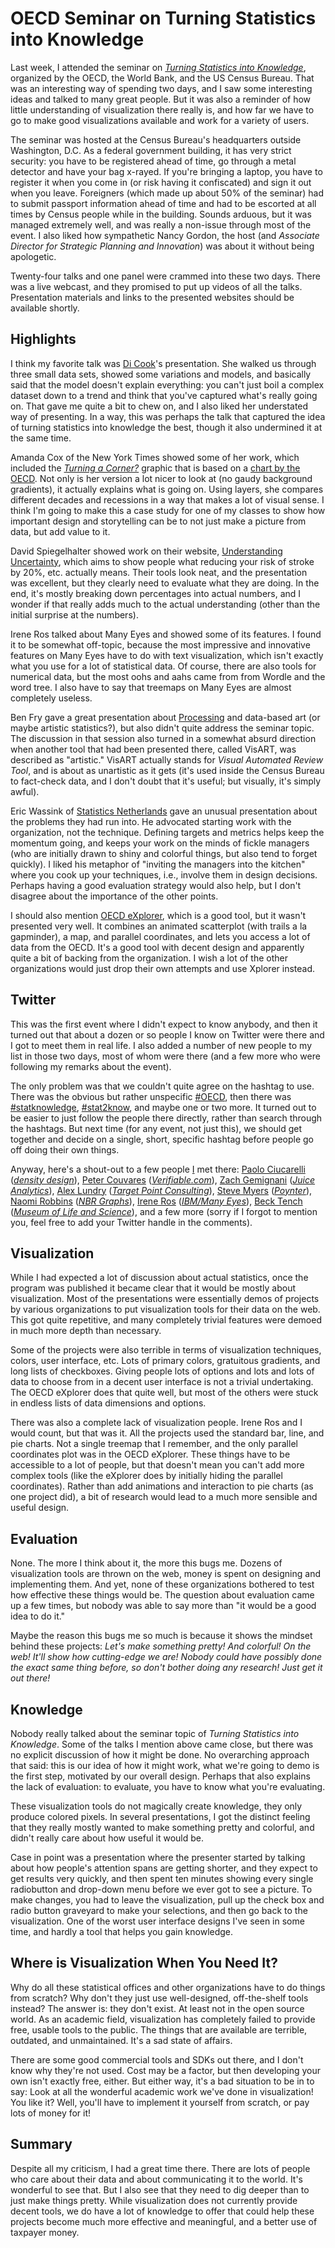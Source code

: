 # OECD Seminar on Turning Statistics into Knowledge

Last week, I attended the seminar on <a href="http://www.oecd.org/progress/ict/statknowledge"><em>Turning Statistics into Knowledge</em></a>, organized by the OECD, the World Bank, and the US Census Bureau. That was an interesting way of spending two days, and I saw some interesting ideas and talked to many great people. But it was also a reminder of how little understanding of visualization there really is, and how far we have to go to make good visualizations available and work for a variety of users.

The seminar was hosted at the Census Bureau's headquarters outside Washington, D.C. As a federal government building, it has very strict security: you have to be registered ahead of time, go through a metal detector and have your bag x-rayed. If you're bringing a laptop, you have to register it when you come in (or risk having it confiscated) and sign it out when you leave. Foreigners (which made up about 50% of the seminar) had to submit passport information ahead of time and had to be escorted at all times by Census people while in the building. Sounds arduous, but it was managed extremely well, and was really a non-issue through most of the event. I also liked how sympathetic Nancy Gordon, the host (and <em>Associate Director for Strategic Planning and Innovation</em>) was about it without being apologetic.

Twenty-four talks and one panel were crammed into these two days. There was a live webcast, and they promised to put up videos of all the talks. Presentation materials and links to the presented websites should be available shortly.

## Highlights

I think my favorite talk was <a href="http://www.public.iastate.edu/~dicook/">Di Cook</a>'s presentation. She walked us through three small data sets, showed some variations and models, and basically said that the model doesn't explain everything: you can't just boil a complex dataset down to a trend and think that you've captured what's really going on. That gave me quite a bit to chew on, and I also liked her understated way of presenting. In a way, this was perhaps the talk that captured the idea of turning statistics into knowledge the best, though it also undermined it at the same time.

Amanda Cox of the New York Times showed some of her work, which included the <a href="http://www.nytimes.com/interactive/2009/07/02/business/economy/20090705-cycles-graphic.html?ref=business"><em>Turning a Corner?</em></a> graphic that is based on a <a href="http://stats.oecd.org/mei/bcc/default.html">chart by the OECD</a>. Not only is her version a lot nicer to look at (no gaudy background gradients), it actually explains what is going on. Using layers, she compares different decades and recessions in a way that makes a lot of visual sense. I think I'm going to make this a case study for one of my classes to show how important design and storytelling can be to not just make a picture from data, but add value to it.

David Spiegelhalter showed work on their website, <a href="http://www.understandinguncertainty.org/">Understanding Uncertainty</a>, which aims to show people what reducing your risk of stroke by 20%, etc. actually means. Their tools look neat, and the presentation was excellent, but they clearly need to evaluate what they are doing. In the end, it's mostly breaking down percentages into actual numbers, and I wonder if that really adds much to the actual understanding (other than the initial surprise at the numbers).

Irene Ros talked about Many Eyes and showed some of its features. I found it to be somewhat off-topic, because the most impressive and innovative features on Many Eyes have to do with text visualization, which isn't exactly what you use for a lot of statistical data. Of course, there are also tools for numerical data, but the most oohs and aahs came from from Wordle and the word tree. I also have to say that treemaps on Many Eyes are almost completely useless.

Ben Fry gave a great presentation about <a href="http://processing.org/">Processing</a> and data-based art (or maybe artistic statistics?), but also didn't quite address the seminar topic. The discussion in that session also turned in a somewhat absurd direction when another tool that had been presented there, called VisART, was described as "artistic." VisART actually stands for <em>Visual Automated Review Tool</em>, and is about as unartistic as it gets (it's used inside the Census Bureau to fact-check data, and I don't doubt that it's useful; but visually, it's simply awful).

Eric Wassink of <a href="http://www.cbs.nl/en-GB/menu/home/default.htm?Languageswitch=on">Statistics Netherlands</a> gave an unusual presentation about the problems they had run into. He advocated starting work with the organization, not the technique. Defining targets and metrics helps keep the momentum going, and keeps your work on the minds of fickle managers (who are initially drawn to shiny and colorful things, but also tend to forget quickly). I liked his metaphor of "inviting the managers into the kitchen" where you cook up your techniques, i.e., involve them in design decisions. Perhaps having a good evaluation strategy would also help, but I don't disagree about the importance of the other points.

I should also mention <a href="http://stats.oecd.org/OECDregionalstatistics/">OECD eXplorer</a>, which is a good tool, but it wasn't presented very well. It combines an animated scatterplot (with trails a la gapminder), a map, and parallel coordinates, and lets you access a lot of data from the OECD. It's a good tool with decent design and apparently quite a bit of backing from the organization. I wish a lot of the other organizations would just drop their own attempts and use Xplorer instead.

## Twitter

This was the first event where I didn't expect to know anybody, and then it turned out that about a dozen or so people I know on Twitter were there and I got to meet them in real life. I also added a number of new people to my list in those two days, most of whom were there (and a few more who were following my remarks about the event).

The only problem was that we couldn't quite agree on the hashtag to use. There was the obvious but rather unspecific <a href="http://hashtags.org/tag/oecd/messages">#OECD</a>, then there was <a href="http://hashtags.org/tag/statknowledge/messages">#statknowledge</a>, <a href="http://hashtags.org/tag/stat2know">#stat2know</a>, and maybe one or two more. It turned out to be easier to just follow the people there directly, rather than search through the hashtags. But next time (for any event, not just this), we should get together and decide on a single, short, specific hashtag before people go off doing their own things.

Anyway, here's a shout-out to a few people <a href="http://twitter.com/eagereyes">I</a> met there: <a href="http://twitter.com/pciuccarelli">Paolo Ciucarelli</a> (<a href="http://www.densitydesign.org/"><em>density design</em></a>), <a href="http://twitter.com/couvares">Peter Couvares</a> (<a href="http://verifiable.com/"><em>Verifiable.com</em></a>), <a href="http://twitter.com/zachgemignani">Zach Gemignani</a> (<a href="http://www.juiceanalytics.com/"><em>Juice Analytics</em></a>), <a href="http://twitter.com/alexlundry">Alex Lundry</a> (<a href="http://www.targetpointconsulting.com/"><em>Target Point Consulting</em></a>), <a href="http://twitter.com/myersnews">Steve Myers</a> (<a href="http://www.poynter.org/"><em>Poynter</em></a>), <a href="http://twitter.com/nbrgraphs">Naomi Robbins</a> (<a href="http://www.nbr-graphs.com/"><em>NBR Graphs</em></a>), <a href="http://twitter.com/ireneros">Irene Ros</a> (<a href="http://many-eyes.com/"><em>IBM/Many Eyes</em></a>), <a href="http://twitter.com/10ch">Beck Tench</a> (<a href="http://www.ncmls.org/"><em>Museum of Life and Science</em></a>), and a few more (sorry if I forgot to mention you, feel free to add your Twitter handle in the comments).

## Visualization

While I had expected a lot of discussion about actual statistics, once the program was published it became clear that it would be mostly about visualization. Most of the presentations were essentially demos of projects by various organizations to put visualization tools for their data on the web. This got quite repetitive, and many completely trivial features were demoed in much more depth than necessary.

Some of the projects were also terrible in terms of visualization techniques, colors, user interface, etc. Lots of primary colors, gratuitous gradients, and long lists of checkboxes. Giving people lots of options and lots and lots of data to choose from in a decent user interface is not a trivial undertaking. The OECD eXplorer does that quite well, but most of the others were stuck in endless lists of data dimensions and options.

There was also a complete lack of visualization people. Irene Ros and I would count, but that was it. All the projects used the standard bar, line, and pie charts. Not a single treemap that I remember, and the only parallel coordinates plot was in the OECD eXplorer. These things have to be accessible to a lot of people, but that doesn't mean you can't add more complex tools (like the eXplorer does by initially hiding the parallel coordinates). Rather than add animations and interaction to pie charts (as one project did), a bit of research would lead to a much more sensible and useful design.

## Evaluation

None. The more I think about it, the more this bugs me. Dozens of visualization tools are thrown on the web, money is spent on designing and implementing them. And yet, none of these organizations bothered to test how effective these things would be. The question about evaluation came up a few times, but nobody was able to say more than "it would be a good idea to do it."

Maybe the reason this bugs me so much is because it shows the mindset behind these projects: <em>Let's make something pretty! And colorful! On the web! It'll show how cutting-edge we are! Nobody could have possibly done the exact same thing before, so don't bother doing any research! Just get it out there!</em>

## Knowledge

Nobody really talked about the seminar topic of <em>Turning Statistics into Knowledge</em>. Some of the talks I mention above came close, but there was no explicit discussion of how it might be done. No overarching approach that said: this is our idea of how it might work, what we're going to demo is the first step, motivated by our overall design. Perhaps that also explains the lack of evaluation: to evaluate, you have to know what you're evaluating.

These visualization tools do not magically create knowledge, they only produce colored pixels. In several presentations, I got the distinct feeling that they really mostly wanted to make something pretty and colorful, and didn't really care about how useful it would be.

Case in point was a presentation where the presenter started by talking about how people's attention spans are getting shorter, and they expect to get results very quickly, and then spent ten minutes showing every single radiobutton and drop-down menu before we ever got to see a picture. To make changes, you had to leave the visualization, pull up the check box and radio button graveyard to make your selections, and then go back to the visualization. One of the worst user interface designs I've seen in some time, and hardly a tool that helps you gain knowledge.

## Where is Visualization When You Need It?

Why do all these statistical offices and other organizations have to do things from scratch? Why don't they just use well-designed, off-the-shelf tools instead? The answer is: they don't exist. At least not in the open source world. As an academic field, visualization has completely failed to provide free, usable tools to the public. The things that are available are terrible, outdated, and unmaintained. It's a sad state of affairs.

There are some good commercial tools and SDKs out there, and I don't know why they're not used. Cost may be a factor, but then developing your own isn't exactly free, either. But either way, it's a bad situation to be in to say: Look at all the wonderful academic work we've done in visualization! You like it? Well, you'll have to implement it yourself from scratch, or pay lots of money for it!

## Summary

Despite all my criticism, I had a great time there. There are lots of people who care about their data and about communicating it to the world. It's wonderful to see that. But I also see that they need to dig deeper than to just make things pretty. While visualization does not currently provide decent tools, we do have a lot of knowledge to offer that could help these projects become much more effective and meaningful, and a better use of taxpayer money.

